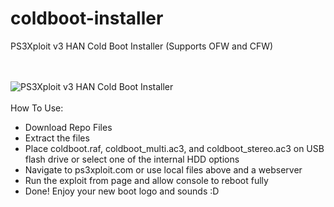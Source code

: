 # coldboot-installer
PS3Xploit v3 HAN Cold Boot Installer (Supports OFW and CFW)

<br/><br/>
![PS3Xploit v3 HAN Cold Boot Installer](https://i.imgur.com/e3GsLkU.png)
<br/><br/>
How To Use:

* Download Repo Files
* Extract the files
* Place coldboot.raf, coldboot_multi.ac3, and coldboot_stereo.ac3 on USB flash drive or select one of the internal HDD options
* Navigate to ps3xploit.com or use local files above and a webserver
* Run the exploit from page and allow console to reboot fully
* Done! Enjoy your new boot logo and sounds :D
